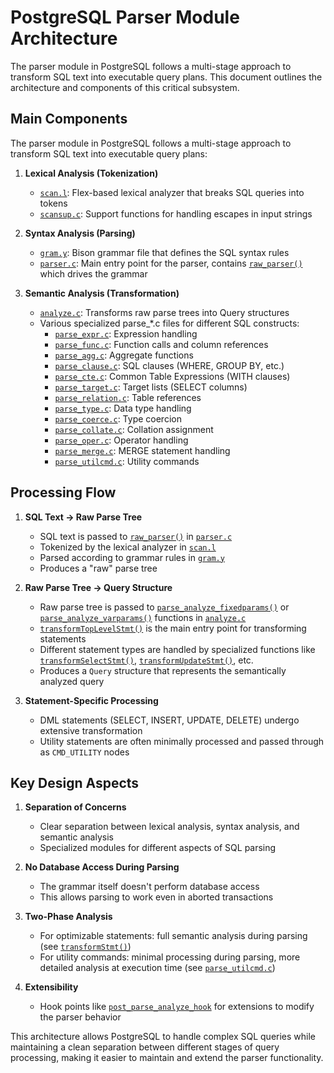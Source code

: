 # PostgreSQL Parser Module Architecture

The parser module in PostgreSQL follows a multi-stage approach to transform SQL text into executable query plans. This document outlines the architecture and components of this critical subsystem.

## Main Components

The parser module in PostgreSQL follows a multi-stage approach to transform SQL text into executable query plans:

1. **Lexical Analysis (Tokenization)**
   - [`scan.l`](../postgresql/src/backend/parser/scan.l): Flex-based lexical analyzer that breaks SQL queries into tokens
   - [`scansup.c`](../postgresql/src/backend/parser/scansup.c): Support functions for handling escapes in input strings

2. **Syntax Analysis (Parsing)**
   - [`gram.y`](../postgresql/src/backend/parser/gram.y): Bison grammar file that defines the SQL syntax rules
   - [`parser.c`](../postgresql/src/backend/parser/parser.c): Main entry point for the parser, contains [`raw_parser()`](../postgresql/src/backend/parser/parser.c#L38) which drives the grammar

3. **Semantic Analysis (Transformation)**
   - [`analyze.c`](../postgresql/src/backend/parser/analyze.c): Transforms raw parse trees into Query structures
   - Various specialized parse_*.c files for different SQL constructs:
     - [`parse_expr.c`](../postgresql/src/backend/parser/parse_expr.c): Expression handling
     - [`parse_func.c`](../postgresql/src/backend/parser/parse_func.c): Function calls and column references
     - [`parse_agg.c`](../postgresql/src/backend/parser/parse_agg.c): Aggregate functions
     - [`parse_clause.c`](../postgresql/src/backend/parser/parse_clause.c): SQL clauses (WHERE, GROUP BY, etc.)
     - [`parse_cte.c`](../postgresql/src/backend/parser/parse_cte.c): Common Table Expressions (WITH clauses)
     - [`parse_target.c`](../postgresql/src/backend/parser/parse_target.c): Target lists (SELECT columns)
     - [`parse_relation.c`](../postgresql/src/backend/parser/parse_relation.c): Table references
     - [`parse_type.c`](../postgresql/src/backend/parser/parse_type.c): Data type handling
     - [`parse_coerce.c`](../postgresql/src/backend/parser/parse_coerce.c): Type coercion
     - [`parse_collate.c`](../postgresql/src/backend/parser/parse_collate.c): Collation assignment
     - [`parse_oper.c`](../postgresql/src/backend/parser/parse_oper.c): Operator handling
     - [`parse_merge.c`](../postgresql/src/backend/parser/parse_merge.c): MERGE statement handling
     - [`parse_utilcmd.c`](../postgresql/src/backend/parser/parse_utilcmd.c): Utility commands

## Processing Flow

1. **SQL Text → Raw Parse Tree**
   - SQL text is passed to [`raw_parser()`](../postgresql/src/backend/parser/parser.c#L38) in [`parser.c`](../postgresql/src/backend/parser/parser.c)
   - Tokenized by the lexical analyzer in [`scan.l`](../postgresql/src/backend/parser/scan.l)
   - Parsed according to grammar rules in [`gram.y`](../postgresql/src/backend/parser/gram.y)
   - Produces a "raw" parse tree

2. **Raw Parse Tree → Query Structure**
   - Raw parse tree is passed to [`parse_analyze_fixedparams()`](../postgresql/src/backend/parser/analyze.c#L122) or [`parse_analyze_varparams()`](../postgresql/src/backend/parser/analyze.c#L152) functions in [`analyze.c`](../postgresql/src/backend/parser/analyze.c)
   - [`transformTopLevelStmt()`](../postgresql/src/backend/parser/analyze.c#L323) is the main entry point for transforming statements
   - Different statement types are handled by specialized functions like [`transformSelectStmt()`](../postgresql/src/backend/parser/analyze.c#L1419), [`transformUpdateStmt()`](../postgresql/src/backend/parser/analyze.c#L2505), etc.
   - Produces a `Query` structure that represents the semantically analyzed query

3. **Statement-Specific Processing**
   - DML statements (SELECT, INSERT, UPDATE, DELETE) undergo extensive transformation
   - Utility statements are often minimally processed and passed through as `CMD_UTILITY` nodes

## Key Design Aspects

1. **Separation of Concerns**
   - Clear separation between lexical analysis, syntax analysis, and semantic analysis
   - Specialized modules for different aspects of SQL parsing

2. **No Database Access During Parsing**
   - The grammar itself doesn't perform database access
   - This allows parsing to work even in aborted transactions

3. **Two-Phase Analysis**
   - For optimizable statements: full semantic analysis during parsing (see [`transformStmt()`](../postgresql/src/backend/parser/analyze.c#L390))
   - For utility commands: minimal processing during parsing, more detailed analysis at execution time (see [`parse_utilcmd.c`](../postgresql/src/backend/parser/parse_utilcmd.c))

4. **Extensibility**
   - Hook points like [`post_parse_analyze_hook`](../postgresql/src/backend/parser/analyze.c#L41) for extensions to modify the parser behavior

This architecture allows PostgreSQL to handle complex SQL queries while maintaining a clean separation between different stages of query processing, making it easier to maintain and extend the parser functionality.

